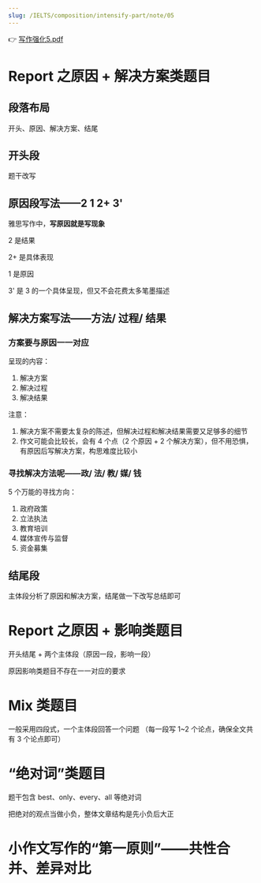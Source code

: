 ```yaml
---
slug: /IELTS/composition/intensify-part/note/05
---
```


👉 [写作强化5.pdf](./写作强化5.pdf)

# Report 之原因 + 解决方案类题目

## 段落布局

开头、原因、解决方案、结尾

## 开头段

题干改写

## 原因段写法——2 1 2+ 3'

雅思写作中，**写原因就是写现象**

2 是结果

2+ 是具体表现

1 是原因

3' 是 3 的一个具体呈现，但又不会花费太多笔墨描述

## 解决方案写法——方法/ 过程/ 结果

### 方案要与原因一一对应

呈现的内容：

1. 解决方案
2. 解决过程
3. 解决结果

注意：

1. 解决方案不需要太复杂的陈述，但解决过程和解决结果需要又足够多的细节
2. 作文可能会比较长，会有 4 个点（2 个原因 + 2 个解决方案），但不用恐惧，有原因后写解决方案，构思难度比较小

### 寻找解决方法呢——政/ 法/ 教/ 媒/ 钱

5 个万能的寻找方向：

1. 政府政策
2. 立法执法
3. 教育培训
4. 媒体宣传与监督
5. 资金募集

## 结尾段

主体段分析了原因和解决方案，结尾做一下改写总结即可

# Report 之原因 + 影响类题目

开头结尾 + 两个主体段（原因一段，影响一段）

原因影响类题目不存在一一对应的要求

# Mix 类题目

一般采用四段式，一个主体段回答一个问题
（每一段写 1~2 个论点，确保全文共有 3 个论点即可）

# “绝对词”类题目

题干包含 best、only、every、all 等绝对词

把绝对的观点当做小负，整体文章结构是先小负后大正

# 小作文写作的“第一原则”——共性合并、差异对比

